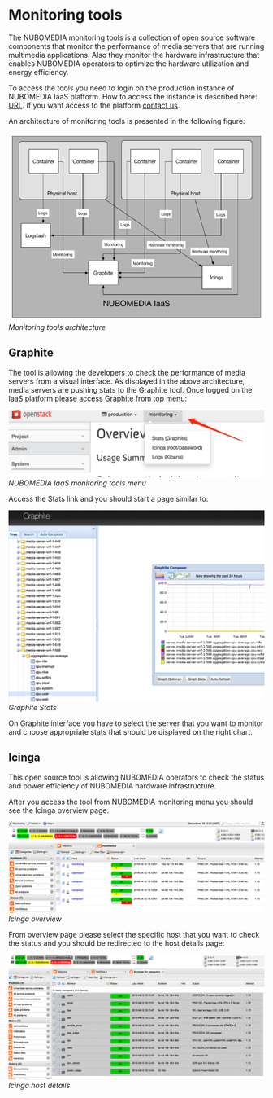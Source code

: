 # Monitoring tools

The NUBOMEDIA monitoring tools is a collection of open source software components that monitor the performance of media servers that are running multimedia applications.
Also they monitor the hardware infrastructure that enables NUBOMEDIA operators to optimize the hardware utilization and energy efficiency.

To access the tools you need to login on the production instance of NUBOMEDIA IaaS platform. How to access the instance is described here: [URL]( https://www.nubomedia.eu/redmine/projects/nubomedia/wiki/Accessing_NUBOMEDIA_PaaS). If you want access to the platform [contact us](mailto:nubomedia-dev@googlegroups.com). 

An architecture of monitoring tools is presented in the following figure:

![Monitoring tools architecture](../img/monitoring-tools-arch.png)
*Monitoring tools architecture*

## Graphite

The tool is allowing the developers to check the performance of media servers from a visual interface. As displayed in the above architecture, media servers are pushing stats to the Graphite tool.
Once logged on the IaaS platform please access Graphite from top menu: 

![NUBOMEDIA IaaS monitoring tools menu](../img/monitoring_menu.png)
*NUBOMEDIA IaaS monitoring tools menu*

Access the Stats link and you should start a page similar to: 

![Graphite stats](../img/graphite_stats.png)
*Graphite Stats*

On Graphite interface you have to select the server that you want to monitor and choose appropriate stats that should be displayed on the right chart.

## Icinga

This open source tool is allowing NUBOMEDIA operators to check the status and power efficiency of NUBOMEDIA hardware infrastructure.

After you access the tool from NUBOMEDIA monitoring menu you should see the Icinga overview page:

![Icinga overview](../img/icinga_overview.png)
*Icinga overview*

From overview page please select the specific host that you want to check the status and you should be redirected to the host details page:

![Icinga host details](../img/icinga_details.png)
*Icinga host details*

